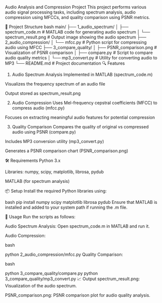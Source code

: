 Audio Analysis and Compression Project
This project performs various audio signal processing tasks, including spectrum analysis, audio compression using MFCCs, and quality comparison using PSNR metrics.

📁 Project Structure
bash
main/
├── 1_audio_spectrum/
│   ├── spectrum_code.m            # MATLAB code for generating audio spectrum
│   └── spectrum_result.png        # Output image showing the audio spectrum
├── 2_audio_compression/
│   └── mfcc.py                    # Python script for compressing audio using MFCC
├── 3_compare_quality/
│   ├── PSNR_comparison.png        # Visualization of PSNR comparison
│   ├── compare.py                 # Script to compare audio quality metrics
│   └── mp3_convert.py             # Utility for converting audio to MP3
└── README.md                      # Project documentation
🔍 Features
1. Audio Spectrum Analysis
Implemented in MATLAB (spectrum_code.m)

Visualizes the frequency spectrum of an audio file

Output stored as spectrum_result.png

2. Audio Compression
Uses Mel-frequency cepstral coefficients (MFCC) to compress audio (mfcc.py)

Focuses on extracting meaningful audio features for potential compression

3. Quality Comparison
Compares the quality of original vs compressed audio using PSNR (compare.py)

Includes MP3 conversion utility (mp3_convert.py)

Generates a PSNR comparison chart (PSNR_comparison.png)

🛠️ Requirements
Python 3.x

Libraries: numpy, scipy, matplotlib, librosa, pydub

MATLAB (for spectrum analysis)

📦 Setup
Install the required Python libraries using:

bash
pip install numpy scipy matplotlib librosa pydub
Ensure that MATLAB is installed and added to your system path if running the .m file.

🚀 Usage
Run the scripts as follows:

Audio Spectrum Analysis: Open spectrum_code.m in MATLAB and run it.

Audio Compression:

bash

python 2_audio_compression/mfcc.py
Quality Comparison:

bash

python 3_compare_quality/compare.py
python 3_compare_quality/mp3_convert.py
📈 Output
spectrum_result.png: Visualization of the audio spectrum.

PSNR_comparison.png: PSNR comparison plot for audio quality analysis.
